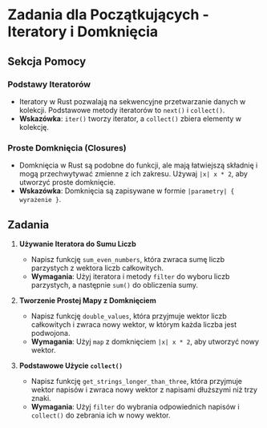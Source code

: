 # Zadania dla Początkujących - Iteratory i Domknięcia

## Sekcja Pomocy

### Podstawy Iteratorów
- Iteratory w Rust pozwalają na sekwencyjne przetwarzanie danych w kolekcji. Podstawowe metody iteratorów to `next()` i `collect()`.
- **Wskazówka**: `iter()` tworzy iterator, a `collect()` zbiera elementy w kolekcję.

### Proste Domknięcia (Closures)
- Domknięcia w Rust są podobne do funkcji, ale mają łatwiejszą składnię i mogą przechwytywać zmienne z ich zakresu. Używaj `|x| x * 2`, aby utworzyć proste domknięcie.
- **Wskazówka**: Domknięcia są zapisywane w formie `|parametry| { wyrażenie }`.

## Zadania

1. **Używanie Iteratora do Sumu Liczb**
    - Napisz funkcję `sum_even_numbers`, która zwraca sumę liczb parzystych z wektora liczb całkowitych.
    - **Wymagania**: Użyj iteratora i metody `filter` do wyboru liczb parzystych, a następnie `sum()` do obliczenia sumy.

2. **Tworzenie Prostej Mapy z Domknięciem**
    - Napisz funkcję `double_values`, która przyjmuje wektor liczb całkowitych i zwraca nowy wektor, w którym każda liczba jest podwojona.
    - **Wymagania**: Użyj `map` z domknięciem `|x| x * 2`, aby utworzyć nowy wektor.

3. **Podstawowe Użycie `collect()`**
    - Napisz funkcję `get_strings_longer_than_three`, która przyjmuje wektor napisów i zwraca nowy wektor z napisami dłuższymi niż trzy znaki.
    - **Wymagania**: Użyj `filter` do wybrania odpowiednich napisów i `collect()` do zebrania ich w nowy wektor.
